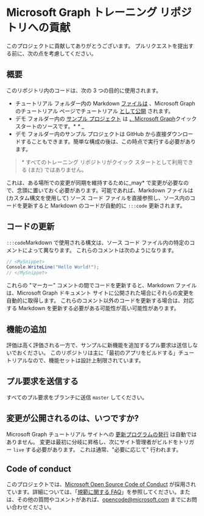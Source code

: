 # <a name="contributing-to-microsoft-graph-training-repositories"></a>Microsoft Graph トレーニング リポジトリへの貢献

このプロジェクトに貢献してありがとうございます。 プルリクエストを提出する前に、次の点を考慮してください。

## <a name="overview"></a>概要

このリポジトリ内のコードは、次の 3 つの目的に使用されます。

- チュートリアル フォルダー内の Markdown [ファイルは](/tutorial) 、Microsoft Graph のチュートリアル ページでチュートリアル [として公開](https://docs.microsoft.com/graph/tutorials) されます。
- デモ フォルダー内の [サンプル プロジェクト](/demo) は [、Microsoft Graph](https://developer.microsoft.com/graph/quick-start)クイック スタートのソースです。* *\** _
- デモ フォルダー内のサンプル プロジェクトは GitHub から直接ダウンロードすることもできます。簡単な構成の後は、この時点で実行する必要があります。

> _*\**_ すべてのトレーニング リポジトリがクイック スタートとして利用できる (まだ) ではありません。

これは、ある場所での変更が同期を維持するために_may* で変更が必要なので、念頭に置いておく必要があります。可能であれば、Markdown ファイルは (カスタム構文を使用して) ソース コード ファイルを直接参照し、ソース内のコードを更新すると Markdown のコードが自動的に `:::code` 更新されます。

## <a name="updating-code"></a>コードの更新

`:::code`Markdown で使用される構文は、ソース コード ファイル内の特定のコメントによって異なります。 これらのコメントは次のようになります。

```csharp
// <MySnippet>
Console.WriteLine("Hello World!");
// </MySnippet>
```

これらの "マーカー" コメントの間でコードを更新すると、Markdown ファイルは、Microsoft Graph ドキュメント サイトに公開された場合にそれらの変更を自動的に取得します。 これらのコメント以外のコードを更新する場合は、対応する Markdown を更新する必要がある可能性が高い可能性があります。

## <a name="adding-features"></a>機能の追加

評価は高く評価される一方で、サンプルに新機能を追加するプル要求は送信しないでおください。 このリポジトリは主に「最初のアプリをビルドする」チュートリアルなので、機能セットは設計上制限されています。

## <a name="submitting-pull-requests"></a>プル要求を送信する

すべてのプル要求をブランチに送信 `master` してください。

## <a name="when-do-changes-get-published"></a>変更が公開されるのは、いつですか?

Microsoft Graph チュートリアル サイトへの [更新プログラムの発行](https://docs.microsoft.com/graph/tutorials) は自動ではありません。 変更は最初に分岐に昇格し、次にサイト管理者がビルドをトリガー `live` する必要があります。 これは通常、"必要に応じて" 行われます。

## <a name="code-of-conduct"></a>Code of conduct

このプロジェクトでは、[Microsoft Open Source Code of Conduct](https://opensource.microsoft.com/codeofconduct/) が採用されています。詳細については、「[規範に関する FAQ](https://opensource.microsoft.com/codeofconduct/faq/)」を参照してください。または、その他の質問やコメントがあれば、[opencode@microsoft.com](mailto:opencode@microsoft.com) までにお問い合わせください。
